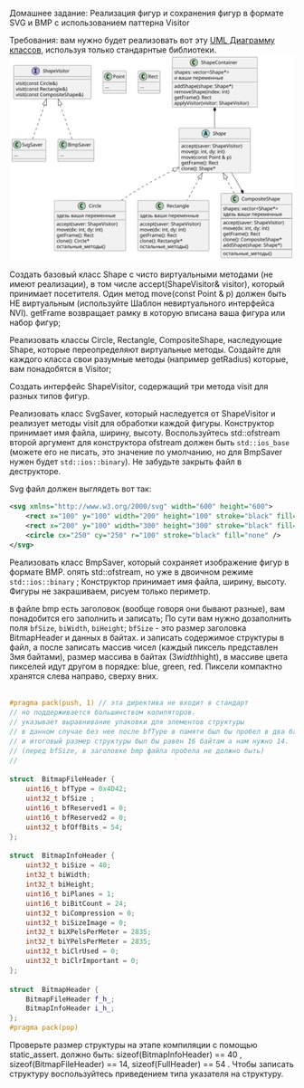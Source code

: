 Домашнее задание: Реализация фигур и сохранения фигур в формате SVG и BMP с использованием паттерна Visitor

Требования: вам нужно будет реализовать вот эту [UML Диаграмму классов](https://ru.wikipedia.org/wiki/%D0%94%D0%B8%D0%B0%D0%B3%D1%80%D0%B0%D0%BC%D0%BC%D0%B0_%D0%BA%D0%BB%D0%B0%D1%81%D1%81%D0%BE%D0%B2), используя только стандарнтые библиотеки.
![alt text](images/uml.svg)

Создать базовый класс Shape с чисто виртуальными методами (не имеют реализации), в том числе accept(ShapeVisitor& visitor), который принимает посетителя. Один метод move(const Point & p) должен быть НЕ виртуальным (используйте Шаблон невиртуального интерфейса NVI).  getFrame возвращает рамку в которую вписана ваша фигура или набор фигур; 

Реализовать классы Circle, Rectangle, CompositeShape, наследующие Shape, которые переопределяют виртуальные методы. 
Создайте для каждого класса свои разумные методы (например getRadius) которые, вам понадобятся в Visitor;

Создать интерфейс ShapeVisitor, содержащий три метода visit для разных типов фигур.

Реализовать класс SvgSaver, который наследуется от ShapeVisitor и реализует методы visit для обработки каждой фигуры. Конструктор принимает имя файла, ширину, высоту.
Воспользуйтесь std::ofstream второй аргумент для конструктора ofstream должен быть `std::ios_base` (можете его не писать, это значение по умолчанию, но для BmpSaver нужен будет `std::ios::binary`). Не забудьте закрыть файл в деструкторе.

Svg файл должен выглядеть вот так:


```svg
<svg xmlns="http://www.w3.org/2000/svg" width="600" height="600">
    <rect x="100" y="100" width="200" height="100" stroke="black" fill="none" />
    <rect x="200" y="100" width="300" height="300" stroke="black" fill="none" />
    <circle cx="250" cy="250" r="100" stroke="black" fill="none" />
</svg>
```


Реализовать класс BmpSaver, который сохраняет изображение фигур в формате BMP. опять std::ofstream, но уже в двоичном режиме `std::ios::binary` ; Конструктор принимает имя файла, ширину, высоту. 
Фигуры не закрашиваем, рисуем только периметр.

в файле bmp есть заголовок (вообще говоря они бывают разные), вам понадобится его заполнить и записать; 
По сути вам нужно дозаполнить поля `bfSize`, `biWidth`, `biHeight`;  `bfSize` - это размер заголовка BitmapHeader и данных в байтах.
и запиcать содержимое структуры в файл, а после записать массив чисел (каждый пиксель представлен 3мя байтами), размер массива в байтах (3*width*hight), в массиве цвета пикселей идут другом в порядке: blue, green, red. Пиксели компактно хранятся слева направо, сверху вних.


```cpp

#pragma pack(push, 1) // эта директива не входит в стандарт 
// но поддерживается большинством копиляторов. 
// указывает выравнивание упаковки для элементов структуры
// в данном случае без нее после bfType в памяти был бы пробел в два байта 
// и итоговый размер структуры был бы равен 16 байтам а нам нужно 14.
// (перед bfSize, в заголовке bmp файла пробела не должно быть)
// 

struct  BitmapFileHeader {
    uint16_t bfType = 0x4D42;
    uint32_t bfSize ;
    uint16_t bfReserved1 = 0;
    uint16_t bfReserved2 = 0;
    uint32_t bfOffBits = 54;
};

struct  BitmapInfoHeader {
    uint32_t biSize = 40;
    int32_t biWidth;
    int32_t biHeight;
    uint16_t biPlanes = 1;
    uint16_t biBitCount = 24;
    uint32_t biCompression = 0;
    uint32_t biSizeImage = 0;
    int32_t biXPelsPerMeter = 2835;
    int32_t biYPelsPerMeter = 2835;
    uint32_t biClrUsed = 0;
    uint32_t biClrImportant = 0;
};

struct  BitmapHeader {
    BitmapFileHeader f_h_;
    BitmapInfoHeader i_h_;
};
#pragma pack(pop)

```

Проверьте размер структуры на этапе компиляции с помощью static_assert.
должно быть: sizeof(BitmapInfoHeader) == 40 , sizeof(BitmapFileHeader) == 14, sizeof(FullHeader) == 54  .
Чтобы записать структуру воспользуйтесь приведением типа указателя на структуру.